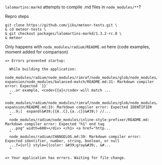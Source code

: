 `lalomartins:markd` attempts to compile .md files in `node_modules/**`?

Repro steps

```
git clone https://github.com/jiku/meteor-tests.git \
& cd meteor-tests \
& git checkout packages/lalomartins-markd/1.3.2-rc.0 \
& meteor
```

Only happens with `node_modules/radium/README.md` here (code examples, moment added for comparison)

```shell
=> Errors prevented startup:

  While building the application:
  node_modules/radium/node_modules/rimraf/node_modules/glob/node_modules/minimatch/node_modules/brace-expansion/node_modules/balanced-match/README.md:31: Markdown compiler error: Expected `}}`
  ...or example, <code>{{a}</code> will match ...
  ^
  node_modules/radium/node_modules/rimraf/node_modules/glob/node_modules/minimatch/node_modules/brace-expansion/README.md:33: Markdown compiler error: Expected IDENTIFIER
  ...9;]  expand(&#39;{{A..C},{a..c}}&#39;) //...
  ^
  node_modules/radium/node_modules/inline-style-prefixer/README.md: Markdown compiler error: Expected "h1" end tag
  ...png" width=600></div> </h1> <a href="http...
  ^
  node_modules/radium/CHANGELOG.md:39: Markdown compiler error: Expected identifier, number, string, boolean, or null
  ...f={url} style={{color: &#39;gray&#39;, &#...
  ^

=> Your application has errors. Waiting for file change.
```
